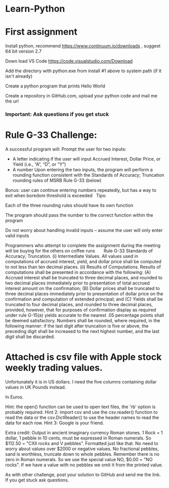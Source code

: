 # Learn-Python

# First assignment

Install python, recommend https://www.continuum.io/downloads , suggest 64 bit version 2.7

Down load VS Code https://code.visualstudio.com/Download 

Add the directory with python.exe from install #1 above to system path (if it isn't already)

Create a python program that prints Hello World

Create a repository in GitHub.com, upload your python code and mail me the url

### Important: Ask questions if you get stuck

# Rule G-33 Challenge:

A successful program will:
Prompt the user for two inputs:
- A letter indicating if the user will input Accrued Interest, Dollar Price, or Yield (i.e., “A”, “D”, or “Y”)
- A number
Upon entering the two inputs, the program will perform a rounding function consistent with the Standards of Accuracy; Truncation rounding rules of MSRB Rule G-33 (below)

Bonus: user can continue entering numbers repeatedly, but has a way to exit when boredom threshold is exceeded
 
Tips:

Each of the three rounding rules should have its own function

The program should pass the number to the correct function within the program

Do not worry about handling invalid inputs – assume the user will only enter valid inputs

Programmers who attempt to complete the assignment during the meeting will be buying for the others on coffee runs
 
 
 
Rule G-33
Standards of Accuracy; Truncation.
(i) Intermediate Values. All values used in computations of accrued interest, yield, and dollar price shall be computed to not less than ten decimal places.
(ii) Results of Computations. Results of computations shall be presented in accordance with the following:
(A) Accrued interest shall be truncated to three decimal places, and rounded to two decimal places immediately prior to presentation of total accrued interest amount on the confirmation;
(B) Dollar prices shall be truncated to three decimal places immediately prior to presentation of dollar price on the confirmation and computation of extended principal; and
(C) Yields shall be truncated to four decimal places, and rounded to three decimal places, provided, however, that for purposes of confirmation display as required under rule G-15(a) yields accurate to the nearest .05 percentage points shall be deemed satisfactory.
Numbers shall be rounded, where required, in the following manner: if the last digit after truncation is five or above, the preceding digit shall be increased to the next highest number, and the last digit shall be discarded.

# Attached is csv file with Apple stock weekly trading values.

Unfortunately it is in US dollars. I need the five columns containing dollar values in UK Pounds instead.

In Euros.

Hint: the open() function can be used to open text files, the 'rb' option is probably required.
Hint 2: import csv and use the csv.reader() function to read the data or the csv.DictReader() to use the header names to read the data for each row. 
Hint 3: Google is your friend.

Extra credit: Output in ancient imaginary currency Roman stones. 1 Rock = 1 dollar, 1 pebble in 10 cents, must be expressed in Roman numerals. So $112.50 = "CXII rocks and V pebbles". Formatted just like that. No need to worry about values over $2000 or negative values. No fractional pebbles, sand is worthless, truncate down to whole pebbles. Remember there is no zero in Roman numerals. So we use the special value NO, $0.00 = "NO rocks". If we have a value with no pebbles we omit it from the printed value.

As with other challenge, post your solution to GitHub and send me the link. If you get stuck ask questions.